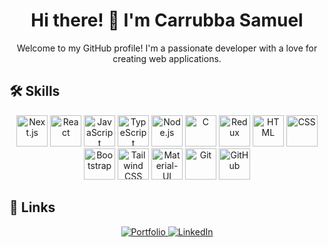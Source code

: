 <h1 align="center">Hi there! 👋 I'm Carrubba Samuel</h1>

<p align="center">
  Welcome to my GitHub profile! I'm a passionate developer with a love for creating web applications.
</p>

## 🛠️ Skills

<p align="center">
  <img src="https://static-00.iconduck.com/assets.00/next-js-icon-2048x2048-5dqjgeku.png" alt="Next.js" width="50" />
  <img src="https://cdn.worldvectorlogo.com/logos/react-2.svg" alt="React" width="50" />
  <img src="https://cdn-icons-png.flaticon.com/512/5968/5968292.png" alt="JavaScript" width="50" />
  <img src="https://cdn.worldvectorlogo.com/logos/typescript.svg" alt="TypeScript" width="50" />
  <img src="https://cdn.worldvectorlogo.com/logos/nodejs-icon.svg" alt="Node.js" width="50" />
  <img src="https://cdn.worldvectorlogo.com/logos/c.svg" alt="C" width="50" />
  <img src="https://cdn.worldvectorlogo.com/logos/redux.svg" alt="Redux" width="50" />
  <img src="https://cdn-icons-png.flaticon.com/512/1532/1532556.png" alt="HTML" width="50" />
  <img src="https://cdn.iconscout.com/icon/free/png-256/free-css3-9-1175237.png" alt="CSS" width="50" />
  <img src="https://cdn.worldvectorlogo.com/logos/bootstrap-4.svg" alt="Bootstrap" width="50" />
  <img src="https://cdn.worldvectorlogo.com/logos/tailwindcss.svg" alt="Tailwind CSS" width="50" />
  <img src="https://cdn.worldvectorlogo.com/logos/material-ui-1.svg" alt="Material-UI" width="50" />
  <img src="https://cdn.worldvectorlogo.com/logos/git-icon.svg" alt="Git" width="50" />
  <img src="https://cdn.worldvectorlogo.com/logos/github-icon-1.svg" alt="GitHub" width="50" />
</p>

## 🔗 Links

<p align="center">
  <a href="https://vercel.com/samuels-projects-c851fad9/portfolio">
    <img src="https://img.shields.io/badge/my_portfolio-000?style=for-the-badge&logo=ko-fi&logoColor=white" alt="Portfolio" />
  </a>
  <a href="https://www.linkedin.com/in/tuo-profilo-linkedin/">
    <img src="https://img.shields.io/badge/linkedin-0A66C2?style=for-the-badge&logo=linkedin&logoColor=white" alt="LinkedIn" />
  </a>
</p>
